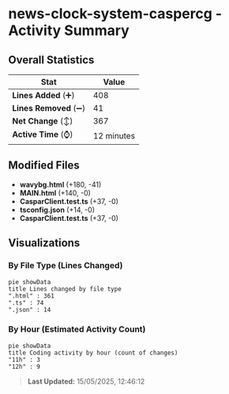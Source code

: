# news-clock-system-caspercg - Activity Summary 

## Overall Statistics

| Stat                   | Value                                                             |
| ---------------------- | ----------------------------------------------------------------- |
| **Lines Added** (➕)   | 408                                          |
| **Lines Removed** (➖) | 41                                        |
| **Net Change** (↕)    | 367                |
| **Active Time** (⌚)   | 12 minutes |


## Modified Files
- **wavybg.html** (+180, -41)
- **MAIN.html** (+140, -0)
- **CasparClient.test.ts** (+37, -0)
- **tsconfig.json** (+14, -0)
- **CasparClient.test.ts** (+37, -0)

## Visualizations

### By File Type (Lines Changed)

```mermaid
pie showData
title Lines changed by file type
".html" : 361
".ts" : 74
".json" : 14
```

### By Hour (Estimated Activity Count)

```mermaid
pie showData
title Coding activity by hour (count of changes)
"11h" : 3
"12h" : 9
```


> **Last Updated:** 15/05/2025, 12:46:12